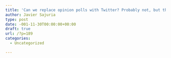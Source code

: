 ```yaml
---
title: 'Can we replace opinion polls with Twitter? Probably not, but that’s not the whole story [Work in Progress]'
author: Javier Sajuria
type: post
date: -001-11-30T00:00:00+00:00
draft: true
url: /?p=189
categories:
  - Uncategorized

---
```

